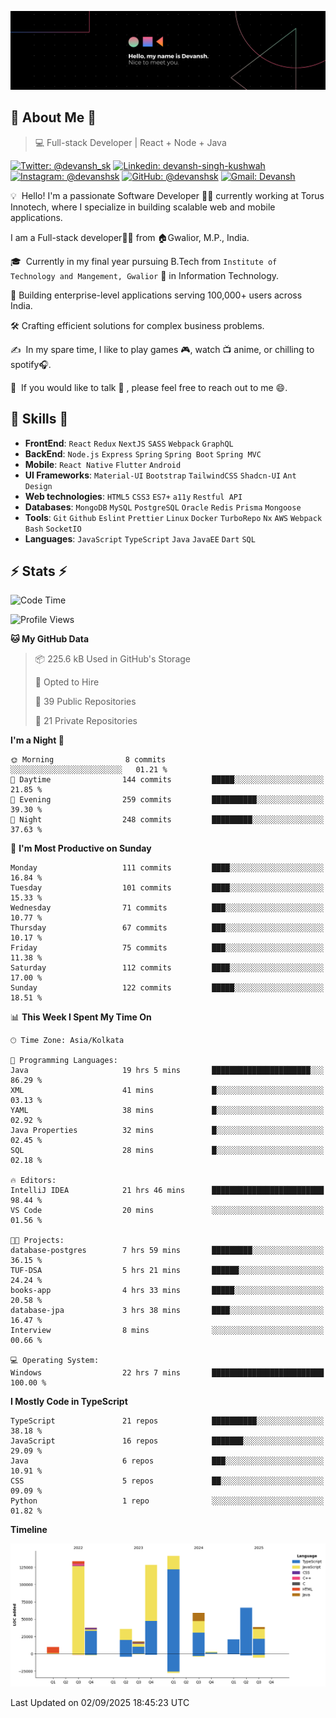![Banner](./Devansh%20Singh%20Banner.png)

## 👋 About Me 👋

> 💻 Full-stack Developer | React + Node + Java

[![Twitter: @devansh_sk](https://img.shields.io/twitter/follow/devansh_sk?style=social)](https://twitter.com/devansh_sk)
[![Linkedin: devansh-singh-kushwah](https://img.shields.io/badge/-Devansh%20Singh%20Kushwah-blue?style=flat-square&logo=Linkedin&logoColor=white&link=https://www.linkedin.com/in/devanshsk/)](https://www.linkedin.com/in/devanshsk/)
[![Instagram: @devanshsk](https://img.shields.io/badge/-devanshsk-E4405F?style=flat-square&logo=instagram&logoColor=white)](https://instagram.com/devanshsk)
[![GitHub: @devanshsk](https://img.shields.io/github/followers/devanshsk?label=follow&style=social)](https://github.com/devanshsk)
[![Gmail: Devansh](https://img.shields.io/badge/Gmail-D14836?style=flat-square&logo=gmail&logoColor=white)](mailto:work.devanshsk@gmail.com)

💡 &nbsp;Hello! I'm a passionate Software Developer 🧑‍💻 currently working at Torus Innotech, where I specialize in building scalable web and mobile applications.

I am a Full-stack developer🧑‍💻 from 🏠Gwalior, M.P., India.

🎓 &nbsp;Currently in my final year pursuing B.Tech from `Institute of Technology and Mangement, Gwalior` 🏫 in Information Technology.

💼 Building enterprise-level applications serving 100,000+ users across India.

🛠️ Crafting efficient solutions for complex business problems.

✍️ &nbsp;In my spare time, I like to play games 🎮, watch 📺 anime, or chilling to spotify🎧.

💬 &nbsp;If you would like to talk 👋 , please feel free to reach out to me 😄.

##  🎉 Skills  🎉
- **FrontEnd**: `React` `Redux` `NextJS` `SASS` `Webpack` `GraphQL`
- **BackEnd**: `Node.js` `Express` `Spring` `Spring Boot` `Spring MVC`
- **Mobile**: `React Native` `Flutter` `Android` 
- **UI Frameworks**: `Material-UI` `Bootstrap` `TailwindCSS` `Shadcn-UI` `Ant Design`
- **Web technologies**: `HTML5` `CSS3` `ES7+` `a11y` `Restful API` 
- **Databases**: `MongoDB` `MySQL` `PostgreSQL` `Oracle` `Redis` `Prisma` `Mongoose`
- **Tools**: `Git` `Github` `Eslint` `Prettier` `Linux` `Docker` `TurboRepo` `Nx` `AWS` `Webpack` `Bash` `SocketIO`
- **Languages**: `JavaScript` `TypeScript` `Java` `JavaEE` `Dart` `SQL`

## ⚡ Stats ⚡
<!--START_SECTION:waka-->
![Code Time](http://img.shields.io/badge/Code%20Time-595%20hrs%209%20mins-blue)

![Profile Views](http://img.shields.io/badge/Profile%20Views-0-blue)

**🐱 My GitHub Data** 

> 📦 225.6 kB Used in GitHub's Storage 
 > 
> 💼 Opted to Hire
 > 
> 📜 39 Public Repositories 
 > 
> 🔑 21 Private Repositories 
 > 
**I'm a Night 🦉** 

```text
🌞 Morning                8 commits           ░░░░░░░░░░░░░░░░░░░░░░░░░   01.21 % 
🌆 Daytime                144 commits         █████░░░░░░░░░░░░░░░░░░░░   21.85 % 
🌃 Evening                259 commits         ██████████░░░░░░░░░░░░░░░   39.30 % 
🌙 Night                  248 commits         █████████░░░░░░░░░░░░░░░░   37.63 % 
```
📅 **I'm Most Productive on Sunday** 

```text
Monday                   111 commits         ████░░░░░░░░░░░░░░░░░░░░░   16.84 % 
Tuesday                  101 commits         ████░░░░░░░░░░░░░░░░░░░░░   15.33 % 
Wednesday                71 commits          ███░░░░░░░░░░░░░░░░░░░░░░   10.77 % 
Thursday                 67 commits          ███░░░░░░░░░░░░░░░░░░░░░░   10.17 % 
Friday                   75 commits          ███░░░░░░░░░░░░░░░░░░░░░░   11.38 % 
Saturday                 112 commits         ████░░░░░░░░░░░░░░░░░░░░░   17.00 % 
Sunday                   122 commits         █████░░░░░░░░░░░░░░░░░░░░   18.51 % 
```


📊 **This Week I Spent My Time On** 

```text
🕑︎ Time Zone: Asia/Kolkata

💬 Programming Languages: 
Java                     19 hrs 5 mins       ██████████████████████░░░   86.29 % 
XML                      41 mins             █░░░░░░░░░░░░░░░░░░░░░░░░   03.13 % 
YAML                     38 mins             █░░░░░░░░░░░░░░░░░░░░░░░░   02.92 % 
Java Properties          32 mins             █░░░░░░░░░░░░░░░░░░░░░░░░   02.45 % 
SQL                      28 mins             █░░░░░░░░░░░░░░░░░░░░░░░░   02.18 % 

🔥 Editors: 
IntelliJ IDEA            21 hrs 46 mins      █████████████████████████   98.44 % 
VS Code                  20 mins             ░░░░░░░░░░░░░░░░░░░░░░░░░   01.56 % 

🐱‍💻 Projects: 
database-postgres        7 hrs 59 mins       █████████░░░░░░░░░░░░░░░░   36.15 % 
TUF-DSA                  5 hrs 21 mins       ██████░░░░░░░░░░░░░░░░░░░   24.24 % 
books-app                4 hrs 33 mins       █████░░░░░░░░░░░░░░░░░░░░   20.58 % 
database-jpa             3 hrs 38 mins       ████░░░░░░░░░░░░░░░░░░░░░   16.47 % 
Interview                8 mins              ░░░░░░░░░░░░░░░░░░░░░░░░░   00.66 % 

💻 Operating System: 
Windows                  22 hrs 7 mins       █████████████████████████   100.00 % 
```

**I Mostly Code in TypeScript** 

```text
TypeScript               21 repos            ██████████░░░░░░░░░░░░░░░   38.18 % 
JavaScript               16 repos            ███████░░░░░░░░░░░░░░░░░░   29.09 % 
Java                     6 repos             ███░░░░░░░░░░░░░░░░░░░░░░   10.91 % 
CSS                      5 repos             ██░░░░░░░░░░░░░░░░░░░░░░░   09.09 % 
Python                   1 repo              ░░░░░░░░░░░░░░░░░░░░░░░░░   01.82 % 
```



**Timeline**

![Lines of Code chart](https://raw.githubusercontent.com/DevanshSK/DevanshSK/main/assets/bar_graph.png)


 Last Updated on 02/09/2025 18:45:23 UTC
<!--END_SECTION:waka-->
